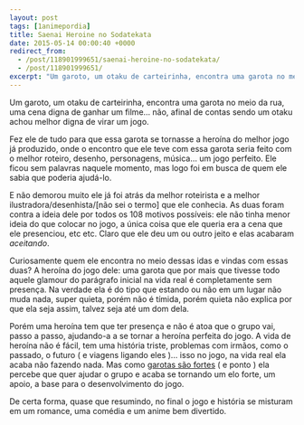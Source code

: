 ```yaml
---
layout: post
tags: [1animepordia]
title: Saenai Heroine no Sodatekata
date: 2015-05-14 00:00:40 +0000
redirect_from:
  - /post/118901999651/saenai-heroine-no-sodatekata/
  - /post/118901999651/
excerpt: "Um garoto, um otaku de carteirinha, encontra uma garota no meio da rua, uma cena digna de ganhar um filme… não, afinal de contas sendo um otaku achou melhor digna de virar um jogo."
---
```


Um garoto, um otaku de carteirinha, encontra uma garota no meio da rua,
uma cena digna de ganhar um filme… não, afinal de contas sendo um otaku
achou melhor digna de virar um jogo.

Fez ele de tudo para que essa garota se tornasse a heroína do melhor
jogo já produzido, onde o encontro que ele teve com essa garota seria
feito com o melhor roteiro, desenho, personagens, música… um jogo
perfeito. Ele ficou sem palavras naquele momento, mas logo foi em busca
de quem ele sabia que poderia ajudá-lo.

E não demorou muito ele já foi atrás da melhor roteirista e a melhor
ilustradora/desenhista/\[não sei o termo\] que ele conhecia. As duas
foram contra a ideia dele por todos os 108 motivos possíveis: ele não
tinha menor ideia do que colocar no jogo, a única coisa que ele queria
era a cena que ele presenciou, etc etc. Claro que ele deu um ou outro
jeito e elas acabaram *aceitando*.

Curiosamente quem ele encontra no meio dessas idas e vindas com essas
duas? A heroína do jogo dele: uma garota que por mais que tivesse todo
aquele glamour do parágrafo inicial na vida real é completamente sem
presença. Na verdade ela é do tipo que estando ou não em um lugar não
muda nada, super quieta, porém não é tímida, porém quieta não explica
por que ela seja assim, talvez seja até um dom dela.

Porém uma heroína tem que ter presença e não é atoa que o grupo vai,
passo a passo, ajudando-a a se tornar a heroína perfeita do jogo. A vida
de heroína não é fácil, tem uma história triste, problemas com irmãos,
como o passado, o futuro ( e viagens ligando eles )… isso no jogo, na
vida real ela acaba não fazendo nada. Mas como [garotas são
fortes](http://www.animelyrics.com/anime/usagidrop/sweetdrops.htm) ( e
ponto ) ela percebe que quer ajudar o grupo e acaba se tornando um elo
forte, um apoio, a base para o desenvolvimento do jogo.

De certa forma, quase que resumindo, no final o jogo e história se
misturam em um romance, uma comédia e um anime bem divertido.



